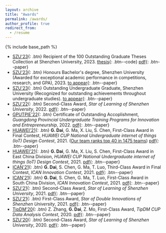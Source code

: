```yaml
---
layout: archive
title: "Awards"
permalink: /awards/
author_profile: true
redirect_from:
  - /resume
---
```


{% include base_path %}

* [SZU'23](https://en.szu.edu.cn/){: .btn} Recipient of the 100 Outstanding Graduate Theses Collection at Shenzhen University, 2023. [thesis](https://guohaodai.github.io/files/pub_UGThesis_23.pdf){: .btn--code} [pdf](https://guohaodai.github.io/files/pub_UGThesis_23.pdf){: .btn--paper}
* [SZU'23](https://www1.szu.edu.cn/board/view.asp?id=495863){: .btn} Honours Bachelor's degree, Shenzhen University (Awarded for exceptional academic performance in competitions, research, and GPA), 2023. [to appear](https://guohaodai.github.io/){: .btn--paper}
* [SZU'23](https://www1.szu.edu.cn/board/view.asp?id=495657){: .btn} Outstanding Undergraduate Graduate, Shenzhen University (Recognized for outstanding achievements throughout undergraduate studies). [to appear](https://guohaodai.github.io/files/){: .btn--paper}
* [SZU'22](https://en.szu.edu.cn/){: .btn} Second-Class Award, *Star of Learning of Shenzhen University*, 2022. [pdf](https://guohaodai.github.io/files/awd_star_learn_22.pdf){: .btn--paper}
* [GPUTPIE'22](http://jwb.szu.edu.cn/info/1358/2013.htm){: .btn} Certificate of Outstanding Accoplishment, *Guangdong Provincial Undergraduate Training Programs for Innovation and Entrepreneurship*, 2022. [pdf](https://guohaodai.github.io/files/awd_train_prog_22.pdf){: .btn--paper}
* [HUAWEI'21](http://iot.sjtu.edu.cn/Default.aspx){: .btn} **G. Dai**, G. Ma, X. Liu, S. Chen, First-Class Award in Final Contest, *HUAWEI CUP National Undergraduate internet of things (IoT) Design Contest*, 2021. (<u>Our team ranks top 40 in 1475 teams</u>) [pdf](https://guohaodai.github.io/files/awd_HW_final_21.pdf){: .btn--paper}
* [HUAWEI'21](http://iot.sjtu.edu.cn/Default.aspx){: .btn} **G. Dai**, G. Ma, X. Liu, S. Chen, First-Class Award in East China Division, *HUAWEI CUP National Undergraduate internet of things (IoT) Design Contest*, 2021. [pdf](https://guohaodai.github.io/files/awd_HW_east_21.pdf){: .btn--paper} 
* [ICAN'21](http://www.g-ican.com/home/index){: .btn} **G. Dai**, S. Chen, G. Ma, T. Luo, Third-Class Award in Final Contest, *ICAN Innovation Contest*, 2021. [pdf](https://guohaodai.github.io/files/awd_ICAN_final_21.pdf){: .btn--paper}
* [ICAN'21](http://www.g-ican.com/home/index){: .btn} **G. Dai**, S. Chen, G. Ma, T. Luo, First-Class Award in South China Division, *ICAN Innovation Contest*, 2021. [pdf](https://guohaodai.github.io/files/awd_ICAN_HUANAN_21.pdf){: .btn--paper}
* [SZU'21](https://en.szu.edu.cn/){: .btn} Second-Class Award, *Star of Learning of Shenzhen University*, 2021. [pdf](https://guohaodai.github.io/files/awd_star_learn_21.pdf){: .btn--paper}
* [SZU'21](https://en.szu.edu.cn/){: .btn} First-Class Award, *Star of Double Innovations of Shenzhen University*, 2021. [pdf](https://guohaodai.github.io/files/awd_star_inno_21.pdf){: .btn--paper}
* [TipDM'20](https://www.tipdm.org:10010/#/competition/1557899215680741376/introduce){: .btn} Z. Zhang, **G. Dai**,  Z. Mo, First-Class Award, *TipDM CUP Data Analysis Contest*, 2020. [pdf](https://guohaodai.github.io/files/awd_teddy_20.pdf){: .btn--paper}
* [SZU'20](https://en.szu.edu.cn/){: .btn} Second-Class Award, *Star of Learning of Shenzhen University*, 2020. [pdf](https://guohaodai.github.io/files/awd_star_learn_20.pdf){: .btn--paper}

